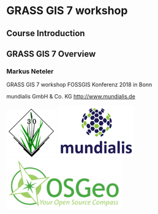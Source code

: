 # GRASS GIS 7 workshop

## Course Introduction
## GRASS GIS 7 Overview

### Markus Neteler

GRASS GIS 7 workshop
FOSSGIS Konferenz 2018 in Bonn

mundialis GmbH & Co. KG
http://www.mundialis.de

<img src="image/grass_symbol.png" width="130"/> <img src="image/mundialis_symbol.png" width="200"/>  <img src="image/osgeo_symbol.png" width="300"/> 




